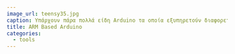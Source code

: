 ```yaml
---
image_url: teensy35.jpg
caption: Υπάρχουν πάρα πολλά είδη Arduino τα οποία εξυπηρετούν διαφορετικές ανάγκες. Το συγκεκριμένο βασίζεται στην αρχιτεκτονική ARM Cortex M4 και προσφέρει περισσότερους πόρους και ποιο σύγχρονες τεχνολογίες διασυνδεσιμότητας.
title: ARM Based Arduino
categories:
  - tools
---
```


